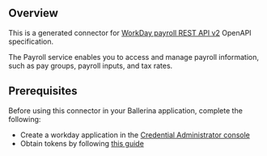 ## Overview
This is a generated connector for [WorkDay payroll REST API v2](https://community.workday.com/sites/default/files/file-hosting/restapi/index.html) OpenAPI specification.

The Payroll service enables you to access and manage payroll information, such as pay groups, payroll inputs, and tax rates.

## Prerequisites

Before using this connector in your Ballerina application, complete the following:

* Create a workday application in the [Credential Administrator console](https://credentials.workday.com/docs/cred-admin)
* Obtain tokens by following [this guide](https://credentials.workday.com/docs/getting-started/)